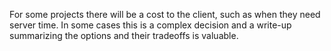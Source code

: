 For some projects there will be a cost to the client, such as when they need
server time.  In some cases this is a complex decision and a write-up
summarizing the options and their tradeoffs is valuable.
